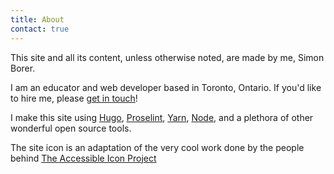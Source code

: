 ```yaml
---
title: About
contact: true
---
```


This site and all its content, unless otherwise noted, are made by me, Simon Borer.

I am an educator and web developer based in Toronto, Ontario. If you'd like to hire me, please <a href="mailto:simonborer@gmail.com">get in touch</a>!

I make this site using <a href="https://gohugo.io/" target="_blank" rel="noopener nofollow">Hugo</a>, <a href="http://proselint.com/" target="_blank" rel="noopener nofollow">Proselint</a>, <a href="https://yarnpkg.com/en/" target="_blank" rel="noopener nofollow">Yarn</a>, <a href="https://nodejs.org/en/" target="_blank" rel="noopener nofollow">Node</a>, and a plethora of other wonderful open source tools.

The site icon is an adaptation of the very cool work done by the people behind <a href="http://accessibleicon.org/" target="_blank" rel="noopener nofollow">The Accessible Icon Project</a>